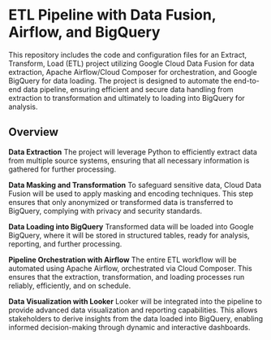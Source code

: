 # ETL Pipeline with Data Fusion, Airflow, and BigQuery


This repository includes the code and configuration files for an Extract, Transform, Load (ETL) project utilizing Google Cloud Data Fusion for data extraction, Apache Airflow/Cloud Composer for orchestration, and Google BigQuery for data loading. The project is designed to automate the end-to-end data pipeline, ensuring efficient and secure data handling from extraction to transformation and ultimately to loading into BigQuery for analysis.

## Overview

**Data Extraction** 
The project will leverage Python to efficiently extract data from multiple source systems, ensuring that all necessary information is gathered for further processing.

**Data Masking and Transformation**
To safeguard sensitive data, Cloud Data Fusion will be used to apply masking and encoding techniques. This step ensures that only anonymized or transformed data is transferred to BigQuery, complying with privacy and security standards.

**Data Loading into BigQuery**
Transformed data will be loaded into Google BigQuery, where it will be stored in structured tables, ready for analysis, reporting, and further processing.

**Pipeline Orchestration with Airflow**
The entire ETL workflow will be automated using Apache Airflow, orchestrated via Cloud Composer. This ensures that the extraction, transformation, and loading processes run reliably, efficiently, and on schedule.

**Data Visualization with Looker**
Looker will be integrated into the pipeline to provide advanced data visualization and reporting capabilities. This allows stakeholders to derive insights from the data loaded into BigQuery, enabling informed decision-making through dynamic and interactive dashboards.
